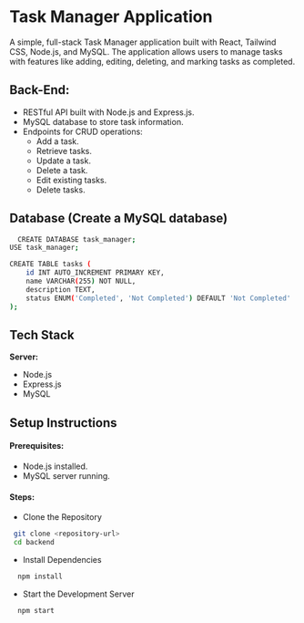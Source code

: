 # Task Manager Application

A simple, full-stack Task Manager application built with React, Tailwind CSS, Node.js, and MySQL. The application allows users to manage tasks with features like adding, editing, deleting, and marking tasks as completed.

## Back-End:

- RESTful API built with Node.js and Express.js.
- MySQL database to store task information.
- Endpoints for CRUD operations:
  - Add a task.
  - Retrieve tasks.
  - Update a task.
  - Delete a task.
  - Edit existing tasks.
  - Delete tasks.

## Database (Create a MySQL database)

```bash
  CREATE DATABASE task_manager;
USE task_manager;

CREATE TABLE tasks (
    id INT AUTO_INCREMENT PRIMARY KEY,
    name VARCHAR(255) NOT NULL,
    description TEXT,
    status ENUM('Completed', 'Not Completed') DEFAULT 'Not Completed'
);
```

## Tech Stack

**Server:**

- Node.js
- Express.js
- MySQL

## Setup Instructions

#### Prerequisites:

- Node.js installed.
- MySQL server running.

#### Steps:

- Clone the Repository

```bash
 git clone <repository-url>
 cd backend

```

- Install Dependencies

```bash
  npm install
```

- Start the Development Server

```bash
  npm start
```
